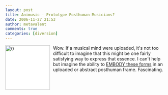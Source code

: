 ```yaml
---
layout: post
title: Animusic - Prototype Posthuman Musicians?
date: 2006-11-27 21:53
author: metavalent
comments: true
categories: [diversion]
---
```

<!--Lead Photo --><a href="http://www.animusic.com/dvd-info-clips-1.html" target="_blank"><img style="float:left;margin:0 10px 10px 0;cursor:pointer;background:white;width:140px;" src="http://img155.imageshack.us/img155/493/wallmx2.jpg" border="0" alt="0" align="left" /></a><!-- Commentary -->Wow. If a musical mind were uploaded, it's not too difficult to imagine that this might be one fairly satisfying way to express that essence. I can't help but imagine the ability to <a href="http://www.animusic.com/dvd-info-clips-1.html" target="_blank">EMBODY these forms</a> in an uploaded or abstract posthuman frame. Fascinating.
